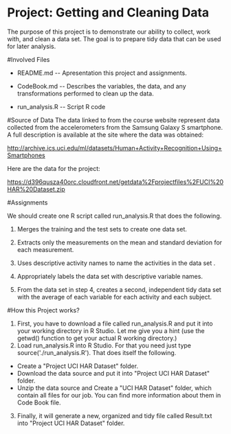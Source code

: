 # Project: Getting and Cleaning Data
The purpose of this project is to demonstrate our ability to collect, work with, and clean a data set. The goal is to prepare tidy data that can be used for later analysis. 

#Involved Files
- README.md -- Apresentation this project and assignments.

- CodeBook.md -- Describes the variables, the data, and any transformations performed to clean up the data.

- run_analysis.R -- Script R code

#Source of Data
The data linked to from the course website represent data collected from the accelerometers from the Samsung Galaxy S smartphone. A full description is available at the site where the data was obtained: 

http://archive.ics.uci.edu/ml/datasets/Human+Activity+Recognition+Using+Smartphones 

Here are the data for the project: 

https://d396qusza40orc.cloudfront.net/getdata%2Fprojectfiles%2FUCI%20HAR%20Dataset.zip 

#Assignments

We should create one R script called run_analysis.R that does the following. 

1. Merges the training and the test sets to create one data set.

2. Extracts only the measurements on the mean and standard deviation for each measurement. 

3. Uses descriptive activity names to name the activities in the data set
.
4. Appropriately labels the data set with descriptive variable names. 

5. From the data set in step 4, creates a second, independent tidy data set with the average of each variable for each activity and each subject.

#How this Project works?

1. First, you have to download a file called run_analysis.R and put it into your  working directory in R Studio. Let me give you a hint (use the getwd() function to get your  actual R working directory.) 
2. Load run_analysis.R into R Studio. For that you need just type source('./run_analysis.R'). That does itself the following.
  - Create a "Project UCI HAR Dataset" folder.
  - Download the data source and put it into "Project UCI HAR Dataset" folder.
  - Unzip the data source and Create a "UCI HAR Dataset" folder, which contain all files for our job. You can find more information about them in Code Book file.
3. Finally, it will generate a new, organized and tidy file called Result.txt into "Project UCI HAR Dataset" folder.
